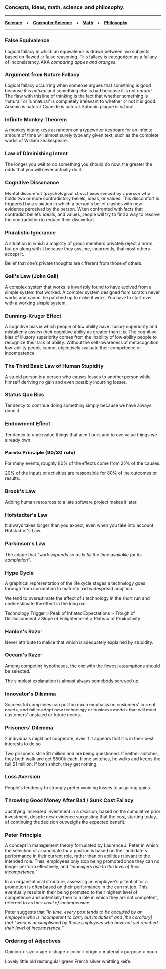 ### Concepts, ideas, math, science, and philosophy.

*****
**[Science](/science.md) • [Computer Science](/cs.md) • [Math](/math.md) • [Philosophy](/philosophy.md)**

*****

### False Equivalence
Logical fallacy in which an equivalence is drawn between two subjects based on flawed or false reasoning. This fallacy is categorized as a fallacy of inconsistency. AKA *comparing apples and oranges*.


### Argument from Nature Fallacy  
Logical fallacy occurring when someone argues that something is good because it is *natural* and something else is bad because it is not *natural*. The flaw with this line of thinking is the fact that whether something is 'natural' or 'unnatural' is completely irrelevant to whether or not it is good. Arsenic is natural. Cyanide is natural. Bubonic plague is natural.


### Infinite Monkey Theorem  
A monkey hitting keys at random on a typewriter keyboard for an infinite amount of time will almost surely type any given text, such as the complete works of William Shakespeare.


### Law of Diminishing Intent  
The longer you wait to do something you should do now, the greater the odds that you will never actually do it.


### Cognitive Dissonance  
Mental discomfort (psychological stress) experienced by a person who holds two or more contradictory beliefs, ideas, or values. This discomfort is triggered by a situation in which a person's belief clashes with new evidence perceived by the person. When confronted with facts that contradict beliefs, ideals, and values, people will try to find a way to resolve the contradiction to reduce their discomfort.


### Pluralistic Ignorance  
A situation in which a majority of group members privately reject a norm, but go along with it because they assume, incorrectly, that most others accept it.

Belief that one’s private thoughts are different from those of others.


### Gall's Law (John Gall)  
A complex system that works is invariably found to have evolved from a simple system that worked. A complex system designed from scratch never works and cannot be patched up to make it work. You have to start over with a working simple system.


### Dunning-Kruger Effect  
A cognitive bias in which people of low ability have illusory superiority and mistakenly assess their cognitive ability as greater than it is. The cognitive bias of illusory superiority comes from the inability of low-ability people to recognize their lack of ability. Without the self-awareness of metacognition, low-ability people cannot objectively evaluate their competence or incompetence.


### The Third Basic Law of Human Stupidity  
A stupid person is a person who causes losses to another person while himself deriving no gain and even possibly incurring losses.


### Status Quo Bias  
Tendency to continue doing something simply because we have always done it.


### Endowment Effect  
Tendency to undervalue things that aren't ours and to overvalue things we already own.


### Pareto Principle (80/20 rule)  
For many events, roughly 80% of the effects come from 20% of the causes.

20% of the inputs or activities are responsible for 80% of the outcomes or results.


### Brook's Law  
Adding human resources to a late software project makes it later.


### Hofstadter's Law  
It always takes longer than you expect, even when you take into account Hofstadter's Law.


### Parkinson's Law  
The adage that *"work expands so as to fill the time available for its completion"*.


### Hype Cycle  
A graphical representation of the life cycle stages a technology goes through from conception to maturity and widespread adoption.  

We tend to overestimate the effect of a technology in the short run and underestimate the effect in the long run.  

Technology Trigger > Peak of Inflated Expectations > Trough of Disillusionment > Slope of Enlightenment > Plateau of Productivity


### Hanlon's Razor  
Never attribute to malice that which is adequately explained by stupidity.


### Occam's Razor  
Among competing hypotheses, the one with the fewest assumptions should be selected.  

The simplest explanation is almost always somebody screwed up.


### Innovator's Dilemma  
Successful companies can put too much emphasis on customers' current needs, and fail to adopt new technology or business models that will meet customers' unstated or future needs.


### Prisoners' Dilemma  
2 individuals might not cooperate, even if it appears that it is in their best interests to do so.  

Two prisoners stole $1 million and are being questioned. If neither snitches, they both walk and get $500k each. If one snitches, he walks and keeps the full $1 million. If both snitch, they get nothing.


### Loss Aversion  
People's tendency to strongly prefer avoiding losses to acquiring gains.


### Throwing Good Money After Bad / Sunk Cost Fallacy  
Justifying increased investment in a decision, based on the cumulative prior investment, despite new evidence suggesting that the cost, starting today, of continuing the decision outweighs the expected benefit.


### Peter Principle  
A concept in management theory formulated by Laurence J. Peter in which the selection of a candidate for a position is based on the candidate's performance in their current role, rather than on abilities relevant to the intended role. Thus, employees only stop being promoted once they can no longer perform effectively, and *"managers rise to the level of their incompetence.*"  

In an organizational structure, assessing an employee's potential for a promotion is often based on their performance in the current job. This eventually results in their being promoted to their highest level of competence and potentially then to a role in which they are not competent, referred to as their *level of incompetence*.  

Peter suggests that *"In time, every post tends to be occupied by an employee who is incompetent to carry out its duties" and [the corollary] that "work is accomplished by those employees who have not yet reached their level of incompetence.*"


### Ordering of Adjectives  
Opinion > size > age > shape > color > origin > material > purpose > noun

Lovely little old rectangular green French silver whittling knife.

